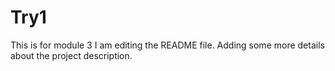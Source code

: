 # Try1
This is for module 3
I am editing the README file. Adding some more details about the project description.
